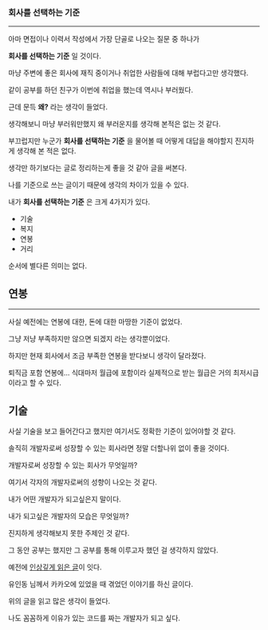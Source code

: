 ### 회사를 선택하는 기준

---

아마 면접이나 이력서 작성에서 가장 단골로 나오는 질문 중 하나가

**회사를 선택하는 기준** 일 것이다.

마냥 주변에 좋은 회사에 재직 중이거나 취업한 사람들에 대해 부럽다고만 생각했다.

같이 공부를 하던 친구가 이번에 취업을 했는데 역시나 부러웠다.

근데 문득 **왜?** 라는 생각이 들었다.

생각해보니 마냥 부러워만했지 왜 부러운지를 생각해 본적은 없는 것 같다.

부끄럽지만 누군가 **회사를 선택하는 기준** 을 물어볼 때 어떻게 대답을 해야할지 진지하게 생각해 본 적은 없다.

생각만 하기보다는 글로 정리하는게 좋을 것 같아 글을 써본다.

나를 기준으로 쓰는 글이기 때문에 생각의 차이가 있을 수 있다.

내가 **회사를 선택하는 기준** 은 크게 4가지가 있다.

- 기술
- 복지
- 연봉
- 거리

순서에 별다른 의미는 없다.

## 연봉

---

사실 예전에는 연봉에 대한, 돈에 대한 마땅한 기준이 없었다.

그냥 저냥 부족하지만 않으면 되겠지 라는 생각뿐이었다.

하지만 현재 회사에서 조금 부족한 연봉을 받다보니 생각이 달라졌다.

퇴직금 포함 연봉에... 식대마저 월급에 포함이라 실제적으로 받는 월급은 거의 최저시급이라고 할 수 있다.

## 기술

사실 기술을 보고 들어간다고 했지만 여기서도 정확한 기준이 있어야할 것 같다.

솔직히 개발자로써 성장할 수 있는 회사라면 정말 더할나위 없이 좋을 것이다.

개발자로써 성장할 수 있는 회사가 무엇일까?

여기서 각자의 개발자로써의 성향이 나오는 것 같다.

내가 어떤 개발자가 되고싶은지 말이다.

내가 되고싶은 개발자의 모습은 무엇일까?

진지하게 생각해보지 못한 주제인 것 같다.

그 동안 공부는 했지만 그 공부를 통해 이루고자 했던 걸 생각하지 않았다.

예전에 [인상깊게 읽은 글](https://medium.com/@indongyoo/2010%EB%85%84%EC%9D%98-%EC%B9%B4%EC%B9%B4%EC%98%A4%EC%97%90%EC%84%9C-%EC%9E%88%EC%97%88%EB%8D%98-%EC%9D%BC-1-f29428291e7a)이 잇다.

유인동 님께서 카카오에 있었을 때 겪었던 이야기를 하신 글이다.

위의 글을 읽고 많은 생각이 들었다.

나도 꼼꼼하게 이유가 있는 코드를 짜는 개발자가 되고 싶다.
